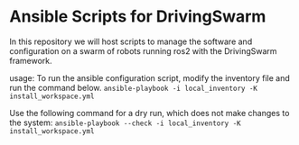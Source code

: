 # Ansible Scripts for DrivingSwarm

In this repository we will host scripts to manage the software and configuration on a swarm of robots running ros2 with the DrivingSwarm framework.

usage:
To run the ansible configuration script, modify the inventory file and run the command below.
`ansible-playbook -i local_inventory -K install_workspace.yml`

Use the following command for a dry run, which does not make changes to the system:
`ansible-playbook --check -i local_inventory -K install_workspace.yml`
